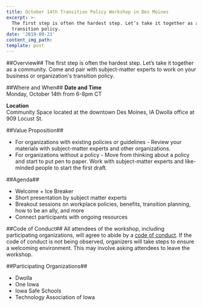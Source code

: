 ```yaml
---
title: October 14th Transition Policy Workshop in Des Moines
excerpt: >-
  The first step is often the hardest step. Let’s take it together as a community. Come and pair with subject-matter experts to work on your business or organization's
  transition policy.
date: '2019-09-23'
content_img_path: 
template: post
---
```

##Overview##
The first step is often the hardest step. Let’s take it together as a community. Come and pair with subject-matter experts to work on your business or organization's
transition policy.

##Where and When##
**Date and Time**  
Monday, October 14th from 6-8pm CT

**Location**  
Community Space located at the downtown Des Moines, IA Dwolla office at 909 Locust St.

##Value Proposition##
* For organizations with existing policies or guidelines - Review your materials with subject-matter experts and other organizations.
* For organizations without a policy - Move from thinking about a policy and start to put pen to paper.  Work with subject-matter experts and like-minded people to start the first draft.

##Agenda##
* Welcome + Ice Breaker
* Short presentation by subject matter experts
* Breakout sessions on workplace policies, benefits, transition planning, how to be an ally, and more
* Connect participants with ongoing resources

##Code of Conduct##
All attendees of the workshop, including participating organizations, will agree to abide by a [code of conduct](/code-of-conduct). If the code of conduct is not being observed, organizers will take steps to ensure a welcoming environment. This may involve asking attendees to leave the workshop.

##Participating Organizations##
* Dwolla
* One Iowa
* Iowa Safe Schools
* Technology Association of Iowa
